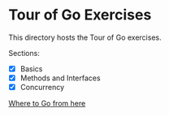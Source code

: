 # Tour of Go Exercises

This directory hosts the Tour of Go exercises.

Sections:

- [x] Basics
- [x] Methods and Interfaces
- [x] Concurrency

[Where to Go from here](https://tour.golang.org/concurrency/11)
